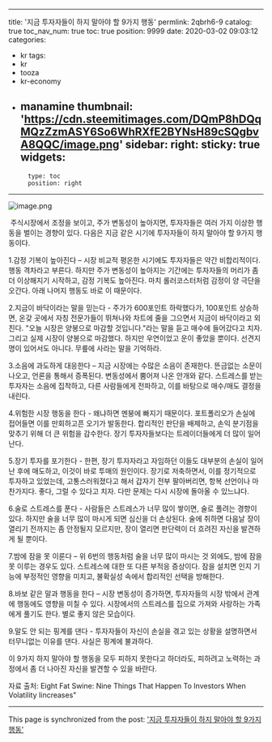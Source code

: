 
---
title: '지금 투자자들이 하지 말아야 할 9가지 행동'
permlink: 2qbrh6-9
catalog: true
toc_nav_num: true
toc: true
position: 9999
date: 2020-03-02 09:03:12
categories:
- kr
tags:
- kr
- tooza
- kr-economy
- manamine
thumbnail: 'https://cdn.steemitimages.com/DQmP8hDQqMQzZzmASY6So6WhRXfE2BYNsH89cSQgbvA8QQC/image.png'
sidebar:
    right:
        sticky: true
widgets:
    -
        type: toc
        position: right
---


![image.png](https://cdn.steemitimages.com/DQmP8hDQqMQzZzmASY6So6WhRXfE2BYNsH89cSQgbvA8QQC/image.png)

﻿
주식시장에서 조정을 보이고, 주가 변동성이 높아지면, 투자자들은 여러 가지 이상한 행동을 벌이는 경향이 있다. 다음은 지금 같은 시기에 투자자들이 하지 말아야 할 9가지 행동이다.


1.감정 기복이 높아진다 – 시장 비교적 평온한 시기에도 투자자들은 약간 비합리적이다. 행동 격차라고 부른다. 하지만 주가 변동성이 높아지는 기간에는 투자자들의 머리가 좀 더 이상해지기 시작하고, 감정 기복도 높아진다. 마치 롤러코스터처럼 감정이 양 극단을 오간다. 아래 나머지 행동도 바로 이 때문이다.


2.지금이 바닥이라는 말을 믿는다 - 주가가 600포인트 하락했다가, 100포인트 상승하면, 온갖 곳에서 자칭 전문가들이 뛰쳐나와 차트에 줄을 그으면서 지금이 바닥이라고 외친다. "오늘 시장은 양봉으로 마감할 것입니다."라는 말을 듣고 매수에 들어갔다고 치자. 그리고 실제 시장이 양봉으로 마감했다. 하지만 우연이었고 운이 좋았을 뿐이다. 선견지명이 있어서도 아니다. 무릎에 사라는 말을 기억하라.


3.소음에 과도하게 대응한다 – 지금 시장에는 수많은 소음이 존재한다. 뜬금없는 소문이 나오고, 언론을 통해서 증폭된다. 변동성에서 뿜어져 나온 안개와 같다. 스트레스를 받는 투자자는 소음에 집착하고, 다른 사람들에게 전파하고, 이를 바탕으로 매수/매도 결정을 내린다.


4.위험한 시장 행동을 한다 - 왜냐하면 멘붕에 빠지기 때문이다. 포트폴리오가 손실에 접어들면 이를 만회하고픈 오기가 발동한다. 합리적인 판단을 배제하고, 손익 분기점을 맞추기 위해 더 큰 위험을 감수한다. 장기 투자자들보다는 트레이더들에게 더 많이 일어난다.


5.장기 투자를 포기한다 - 한편, 장기 투자자라고 자임하던 이들도 대부분의 손실이 일어난 후에 매도하고, 이것이 바로 투매의 원인이다. 장기로 저축하면서, 이를 정기적으로 투자하고 있었는데, 고통스러워졌다고 해서 갑자기 전부 팔아버리면, 항복 선언이나 마찬가지다. 좋다, 그럴 수 있다고 치자. 다만 문제는 다시 시장에 돌아올 수 있느냐다.


6.술로 스트레스를 푼다 - 사람들은 스트레스가 너무 많이 쌓이면, 술로 풀려는 경향이 있다. 하지만 술을 너무 많이 마시게 되면 심신을 더 손상된다. 술에 취하면 다음날 장이 열리기 전까지는 좀 안정될지 모르지만, 장이 열리면 판단력이 더 흐려진 자신을 발견하게 될 뿐이다.


7.밤에 잠을 못 이룬다 – 위 6번의 행동처럼 술을 너무 많이 마시는 것 외에도, 밤에 잠을 못 이루는 경우도 있다. 스트레스에 대한 또 다른 부적응 증상이다. 잠을 설치면 인지 기능에 부정적인 영향을 미치고, 불확실성 속에서 합리적인 선택을 방해한다.


8.바보 같은 말과 행동을 한다 – 시장 변동성이 증가하면, 투자자들의 시장 밖에서 관계에 행동에도 영향을 미칠 수 있다. 시장에서의 스트레스를 집으로 가져와 사랑하는 가족에게 풀기도 한다. 별로 좋지 않은 모습이다.


9.말도 안 되는 핑계를 댄다 - 투자자들이 자신이 손실을 겪고 있는 상황을 설명하면서 터무니없는 이유를 댄다. 사실은 핑계에 불과하다.


이 9가지 하지 말아야 할 행동을 모두 피하지 못한다고 하더라도, 피하려고 노력하는 과정에서 좀 더 나아진 자신을 발견할 수 있을 바란다.


자료 출처: Eight Fat Swine: Nine Things That Happen To Investors When Volatility Iincreases"

- - -

This page is synchronized from the post: ['지금 투자자들이 하지 말아야 할 9가지 행동'](https://steemit.com/@pius.pius/2qbrh6-9)
